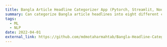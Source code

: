```yaml
---
title: Bangla Article Headline Categorizer App (Pytorch, Streamlit, Node.js)
summary: Can categorize Bangla article headlines into eight different categories - Economy, Education, Entertainment, Politics, International, Sports, National, and Science & Technology. Models used State-of-the-art Bangla ELECTRA model, Dataset used [Patrika Dataset](https://data.mendeley.com/datasets/v362rp78dc/2) - contains ~400k  Bangla news articles from prominent Bangla news sites.  
tags:
  - ML
  - NLP
date: 2022-04-01
external_link: https://github.com/mdmotaharmahtab/Bangla-Headline-Categorizer-App
---
```

